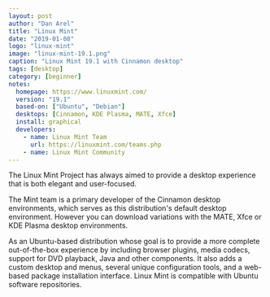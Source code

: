 ```yaml
---
layout: post
author: "Dan Arel"
title: "Linux Mint"
date: "2019-01-08"
logo: "linux-mint"
image: "linux-mint-19.1.png"
caption: "Linux Mint 19.1 with Cinnamon desktop"
tags: [desktop]
category: [beginner]
notes:
  homepage: https://www.linuxmint.com/
  version: "19.1"
  based-on: ["Ubuntu", "Debian"]
  desktops: [Cinnamon, KDE Plasma, MATE, Xfce]
  install: graphical
  developers:
    - name: Linux Mint Team
      url: https://linuxmint.com/teams.php
    - name: Linux Mint Community
---
```


The Linux Mint Project has always aimed to provide a desktop experience that is both elegant and user-focused. 

The Mint team is a primary developer of the Cinnamon desktop environments, which serves as this distribution's default desktop environment. However you can download variations with the MATE, Xfce or KDE Plasma desktop environments.

As an Ubuntu-based distribution whose goal is to provide a more complete out-of-the-box experience by including browser plugins, media codecs, support for DVD playback, Java and other components. It also adds a custom desktop and menus, several unique configuration tools, and a web-based package installation interface. Linux Mint is compatible with Ubuntu software repositories. 
